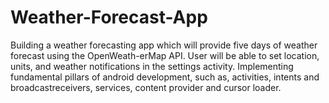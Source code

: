 # Weather-Forecast-App

Building a weather forecasting app which will provide five days of weather forecast using the OpenWeath-erMap API. 
User will be able to set location, units, and weather notifications in the settings activity.
Implementing fundamental pillars of android development, such as, activities, intents and broadcastreceivers, services, content provider and cursor loader.
